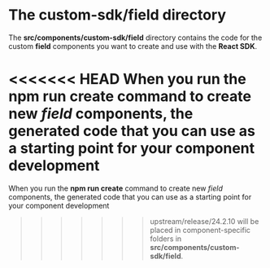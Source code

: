 # The **custom-sdk/field** directory

The **src/components/custom-sdk/field** directory contains the code for the custom **field** components you want to create and use with the **React SDK**.

<<<<<<< HEAD
When you run the **npm run create** command to create new _field_ components, the generated code that you can use as a starting point for your component development
=======
When you run the **npm run  create** command to create new _field_ components, the generated code that you can use as a starting point for your component development
>>>>>>> upstream/release/24.2.10
will be placed in component-specific folders in **src/components/custom-sdk/field**.
